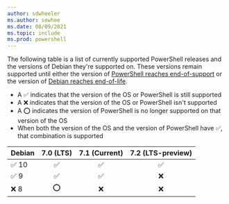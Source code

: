 ```yaml
---
author: sdwheeler
ms.author: sewhee
ms.date: 08/09/2021
ms.topic: include
ms.prod: powershell
---
```

The following table is a list of currently supported PowerShell releases and the versions of Debian
they're supported on. These versions remain supported until either the version of
[PowerShell reaches end-of-support][lifecycle] or the version of
[Debian reaches end-of-life][eol-debian].

- A &#x2705; indicates that the version of the OS or PowerShell is still supported
- A &#x274c; indicates that the version of the OS or PowerShell isn't supported
- A &#x2b55; indicates the version of PowerShell is no longer supported on that version of the OS
- When both the version of the OS and the version of PowerShell have &#x2705;, that
  combination is supported

|   Debian    | 7.0 (LTS) | 7.1 (Current) | 7.2 (LTS-preview) |
| ----------- | :-------: | :-----------: | :---------------: |
| &#x2705; 10 | &#x2705;  |   &#x2705;    |     &#x2705;      |
| &#x2705; 9  | &#x2705;  |   &#x2705;    |     &#x274c;      |
| &#x274c; 8  | &#x2b55;  |   &#x274c;    |     &#x274c;      |

[lifecycle]: /powershell/scripting/powershell-support-lifecycle
[eol-debian]: https://wiki.debian.org/DebianReleases
